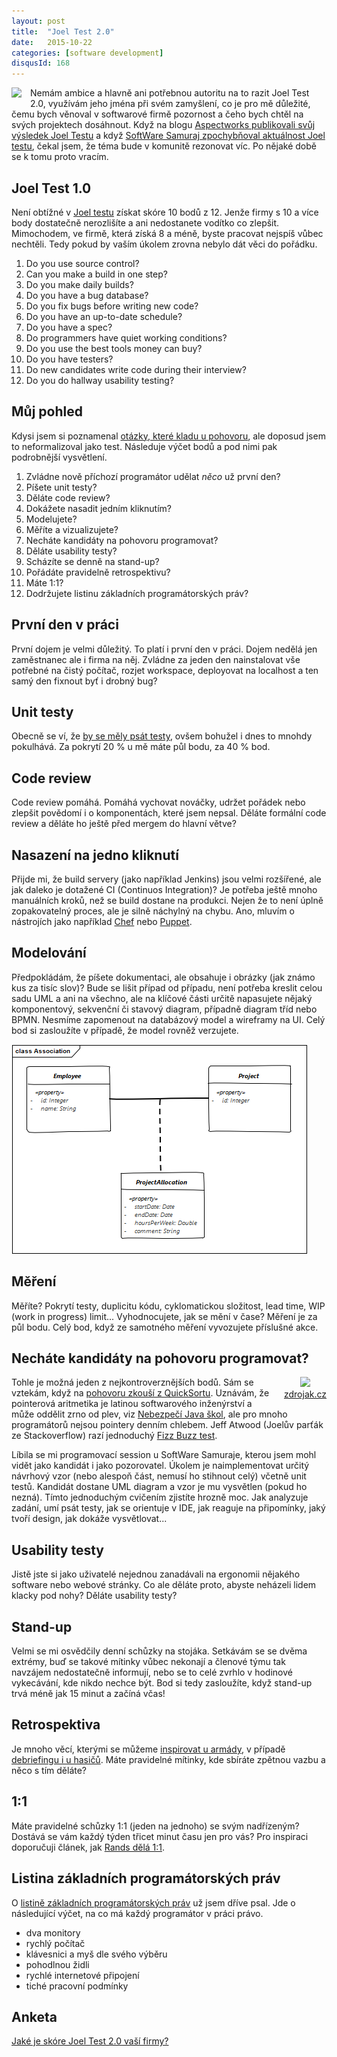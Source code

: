 ```yaml
---
layout: post
title:  "Joel Test 2.0"
date:   2015-10-22
categories: [software development]
disqusId: 168
---
```

<div style="float: left; margin: 0 1em 1em 0; text-align: center;"><a href="https://openclipart.org/detail/191354/good-grade"><img src="https://openclipart.org/image/150px/svg_to_png/191354/Good-Grade.png" /></a></div>Nemám ambice a hlavně ani potřebnou autoritu na to razit Joel Test 2.0, využívám jeho jména při svém zamyšlení, co je pro mě důležité, čemu bych věnoval v softwarové firmě pozornost a čeho bych chtěl na svých projektech dosáhnout. Když na blogu <a href="http://www.aspectworks.com/2013/04/joeluv-test-a-aspectworks">Aspectworks publikovali svůj výsledek Joel Testu</a> a když <a href="http://www.sw-samuraj.cz/2013/06/joel-test-ma-jeste-smysl.html">SoftWare Samuraj zpochybňoval aktuálnost Joel testu</a>, čekal jsem, že téma bude v komunitě rezonovat víc. Po nějaké době se k tomu proto vracím.
<!--more-->

Joel Test 1.0
------

Není obtížné v <a href="http://www.joelonsoftware.com/articles/fog0000000043.html">Joel testu</a> získat skóre 10 bodů z 12. Jenže firmy s 10 a více body dostatečně nerozlišíte a ani nedostanete vodítko co zlepšit. Mimochodem, ve firmě, která získá 8 a méně, byste pracovat nejspíš vůbec nechtěli. Tedy pokud by vaším úkolem zrovna nebylo dát věci do pořádku.

1. Do you use source control?
2. Can you make a build in one step?
3. Do you make daily builds?
4. Do you have a bug database?
5. Do you fix bugs before writing new code?
6. Do you have an up-to-date schedule?
7. Do you have a spec?
8. Do programmers have quiet working conditions?
9. Do you use the best tools money can buy?
10. Do you have testers?
11. Do new candidates write code during their interview?
12. Do you do hallway usability testing?</li></ol>

Můj pohled
------

Kdysi jsem si poznamenal <a href="/item/114">otázky, které kladu u pohovoru</a>, ale doposud jsem to neformalizoval jako test. Následuje výčet bodů a pod nimi pak podrobnější vysvětlení.

1. Zvládne nově příchozí programátor udělat <em>něco</em> už první den?
2. Píšete unit testy?
3. Děláte code review?
4. Dokážete nasadit jedním kliknutím?
5. Modelujete?
6. Měříte a vizualizujete?
7. Necháte kandidáty na pohovoru programovat?
8. Děláte usability testy?
9. Scházíte se denně na stand-up?
10. Pořádáte pravidelně retrospektivu?
11. Máte 1:1?
12. Dodržujete listinu základních programátorských práv?

První den v práci
------

První dojem je velmi důležitý. To platí i první den v práci. Dojem nedělá jen zaměstnanec ale i firma na něj. Zvládne za jeden den nainstalovat vše potřebné na čistý počítač, rozjet workspace, deployovat na localhost a ten samý den fixnout byť i drobný bug?

Unit testy
------

Obecně se ví, že <a href="/item/112">by se měly psát testy</a>, ovšem bohužel i dnes to mnohdy pokulhává. Za pokrytí 20&nbsp;% u mě máte půl bodu, za 40&nbsp;% bod.

Code review
------

Code review pomáhá. Pomáhá vychovat nováčky, udržet pořádek nebo zlepšit povědomí i o komponentách, které jsem nepsal. Děláte formální code review a děláte ho ještě před mergem do hlavní větve?

Nasazení na jedno kliknutí
------

Přijde mi, že build servery (jako například Jenkins) jsou velmi rozšířené, ale jak daleko je dotažené CI (Continuos Integration)? Je potřeba ještě mnoho manuálních kroků, než se build dostane na produkci. Nejen že to není úplně zopakovatelný proces, ale je silně náchylný na chybu. Ano, mluvím o nástrojích jako například <a href="https://www.chef.io/">Chef</a> nebo <a href="https://puppetlabs.com/">Puppet</a>.

Modelování
------

Předpokládám, že píšete dokumentaci, ale obsahuje i obrázky (jak známo kus za tisíc slov)? Bude se lišit případ od případu, není potřeba kreslit celou sadu UML a ani na všechno, ale na klíčové části určitě napasujete nějaký komponentový, sekvenční či stavový diagram, případně diagram tříd nebo BPMN. Nesmíme zapomenout na databázový model a wireframy na UI. Celý bod si zasloužíte v případě, že model rovněž verzujete.

![](/assets/2015-10-22/20150415-jpa-association%20class.png)

Měření
------

Měříte? Pokrytí testy, duplicitu kódu, cyklomatickou složitost, lead time, WIP (work in progress) limit... Vyhodnocujete, jak se mění v čase? Měření je za půl bodu. Celý bod, když ze samotného měření vyvozujete příslušné akce.

Necháte kandidáty na pohovoru programovat?
------

<div style="float: right; margin: 0 0 1em 1em; text-align: center;"><a href="https://www.zdrojak.cz/clanky/trideni-programatoru-quicksortem/"><img style="" src="https://www.zdrojak.cz/wp-content/uploads/2015/04/image00.png" /></a><br/><a href="https://www.zdrojak.cz/clanky/trideni-programatoru-quicksortem/">zdrojak.cz</a></div>Tohle je možná jeden z nejkontroverznějších bodů. Sám se vztekám, když na <a href="https://www.zdrojak.cz/clanky/trideni-programatoru-quicksortem/">pohovoru zkouší z QuickSortu</a>. Uznávám, že pointerová aritmetika je latinou softwarového inženýrství a může oddělit zrno od plev, viz <a href="/item/162">Nebezpečí Java škol</a>, ale pro mnoho programátorů nejsou pointery denním chlebem. Jeff Atwood (Joelův parťák ze Stackoverflow) razí jednoduchý <a href="http://blog.codinghorror.com/why-cant-programmers-program/">Fizz Buzz test</a>.

Líbila se mi programovací session u SoftWare Samuraje, kterou jsem mohl vidět jako kandidát i jako pozorovatel. Úkolem je naimplementovat určitý návrhový vzor (nebo alespoň část, nemusí ho stihnout celý) včetně unit testů. Kandidát dostane UML diagram a vzor je mu vysvětlen (pokud ho nezná). Tímto jednoduchým cvičením zjistíte hrozně moc. Jak analyzuje zadání, umí psát testy, jak se orientuje v IDE, jak reaguje na připomínky, jaký tvoří design, jak dokáže vysvětlovat...
	
Usability testy
------
		
Jistě jste si jako uživatelé nejednou zanadávali na ergonomii nějakého software nebo webové stránky. Co ale děláte proto, abyste neházeli lidem klacky pod nohy? Děláte usability testy?

Stand-up
------	
	
Velmi se mi osvědčily denní schůzky na stojáka. Setkávám se se dvěma extrémy, buď se takové mítinky vůbec nekonají a členové týmu tak navzájem nedostatečně informují, nebo se to celé zvrhlo v hodinové vykecávání, kde nikdo nechce být. Bod si tedy zasloužíte, když stand-up trvá méně jak 15 minut a začíná včas! 

Retrospektiva
------	

Je mnoho věcí, kterými se můžeme <a href="/item/115">inspirovat u armády</a>, v případě <a href="http://www.firefighternation.com/article/incident-command-0/how-why-conduct-incident-debriefing">debriefingu i u hasičů</a>. Máte pravidelné mítinky, kde sbíráte zpětnou vazbu a něco s tím děláte?

1:1
------

Máte pravidelné schůzky 1:1 (jeden na jednoho) se svým nadřízeným? Dostává se vám každý týden třicet minut času jen pro vás? Pro inspiraci doporučuji článek, jak <a href="http://randsinrepose.com/archives/the-update-the-vent-and-the-disaster/">Rands dělá 1:1</a>.  

Listina základních programátorských práv
------
O <a href="/item/109">listině základních programátorských práv</a> už jsem dříve psal. Jde o následující výčet, na co má každý programátor v práci právo.
 
* dva monitory
* rychlý počítač
* klávesnici a myš dle svého výběru
* pohodlnou židli
* rychlé internetové připojení
* tiché pracovní podmínky

Anketa
------

<script type="text/javascript" charset="utf-8" src="http://static.polldaddy.com/p/9139491.js"></script>
<noscript><a href="http://polldaddy.com/poll/9139491/">Jaké je skóre Joel Test 2.0 vaší firmy?</a></noscript>